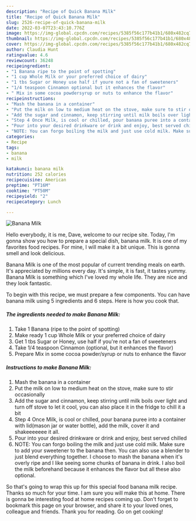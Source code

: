 ```yaml
---
description: "Recipe of Quick Banana Milk"
title: "Recipe of Quick Banana Milk"
slug: 2526-recipe-of-quick-banana-milk
date: 2022-03-07T23:43:10.776Z
image: https://img-global.cpcdn.com/recipes/5385f56c177b41b1/680x482cq70/banana-milk-recipe-main-photo.jpg
thumbnail: https://img-global.cpcdn.com/recipes/5385f56c177b41b1/680x482cq70/banana-milk-recipe-main-photo.jpg
cover: https://img-global.cpcdn.com/recipes/5385f56c177b41b1/680x482cq70/banana-milk-recipe-main-photo.jpg
author: Claudia Hunt
ratingvalue: 4.6
reviewcount: 36248
recipeingredient:
- "1 Banana ripe to the point of spotting"
- "1 cup Whole Milk or your preferred choice of dairy"
- "1 tbs Sugar or Honey use half if youre not a fan of sweeteners"
- "1/4 teaspoon Cinnamon optional but it enhances the flavor"
- " Mix in some cocoa powdersyrup or nuts to enhance the flavor"
recipeinstructions:
- "Mash the banana in a container"
- "Put the milk on low to medium heat on the stove, make sure to stir occasionally"
- "Add the sugar and cinnamon, keep stirring until milk boils over light and turn off stove to let it cool, you can also place it in the fridge to chill it a bit"
- "Step 4 Once Milk, is cool or chilled, pour banana puree into a container with lid(mason jar or water bottle), add the milk, cover it and shakeeeeeee it all."
- "Pour into your desired drinkware or drink and enjoy, best served chilled"
- "NOTE: You can forgo boiling the milk and just use cold milk. Make sure to add your sweetener to the banana then. You can also use a blender to just blend everything together. I choose to mash the banana when it&#39;s overly ripe and I like seeing some chunks of banana in drink. I also boil the milk beforehand because it enhances the flavor but all these also optional."
categories:
- Recipe
tags:
- banana
- milk

katakunci: banana milk 
nutrition: 252 calories
recipecuisine: American
preptime: "PT16M"
cooktime: "PT50M"
recipeyield: "2"
recipecategory: Lunch

---
```



![Banana Milk](https://img-global.cpcdn.com/recipes/5385f56c177b41b1/680x482cq70/banana-milk-recipe-main-photo.jpg)

Hello everybody, it is me, Dave, welcome to our recipe site. Today, I'm gonna show you how to prepare a special dish, banana milk. It is one of my favorites food recipes. For mine, I will make it a bit unique. This is gonna smell and look delicious.

Banana Milk is one of the most popular of current trending meals on earth. It's appreciated by millions every day. It's simple, it is fast, it tastes yummy. Banana Milk is something which I've loved my whole life. They are nice and they look fantastic.




To begin with this recipe, we must prepare a few components. You can have banana milk using 5 ingredients and 6 steps. Here is how you cook that.

<!--inarticleads1-->

##### The ingredients needed to make Banana Milk:

1. Take 1 Banana (ripe to the point of spotting)
1. Make ready 1 cup Whole Milk or your preferred choice of dairy
1. Get 1 tbs Sugar or Honey, use half if you&#39;re not a fan of sweeteners
1. Take 1/4 teaspoon Cinnamon (optional, but it enhances the flavor)
1. Prepare  Mix in some cocoa powder/syrup or nuts to enhance the flavor




<!--inarticleads2-->

##### Instructions to make Banana Milk:

1. Mash the banana in a container
1. Put the milk on low to medium heat on the stove, make sure to stir occasionally
1. Add the sugar and cinnamon, keep stirring until milk boils over light and turn off stove to let it cool, you can also place it in the fridge to chill it a bit
1. Step 4 Once Milk, is cool or chilled, pour banana puree into a container with lid(mason jar or water bottle), add the milk, cover it and shakeeeeeee it all.
1. Pour into your desired drinkware or drink and enjoy, best served chilled
1. NOTE: You can forgo boiling the milk and just use cold milk. Make sure to add your sweetener to the banana then. You can also use a blender to just blend everything together. I choose to mash the banana when it&#39;s overly ripe and I like seeing some chunks of banana in drink. I also boil the milk beforehand because it enhances the flavor but all these also optional.




So that's going to wrap this up for this special food banana milk recipe. Thanks so much for your time. I am sure you will make this at home. There is gonna be interesting food at home recipes coming up. Don't forget to bookmark this page on your browser, and share it to your loved ones, colleague and friends. Thank you for reading. Go on get cooking!
